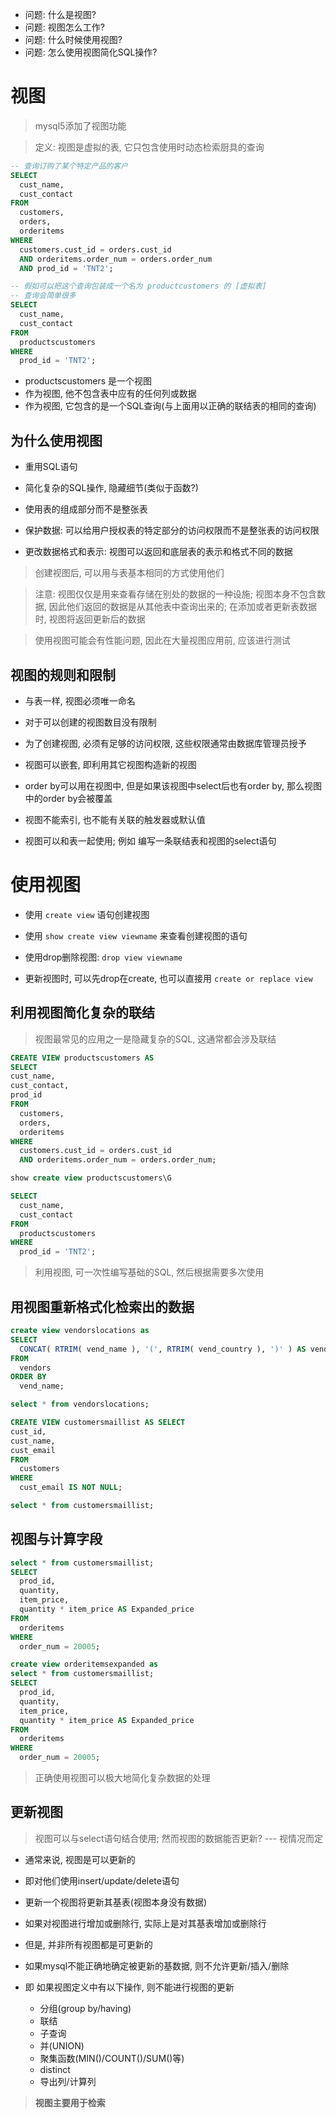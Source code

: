 + 问题: 什么是视图?
+ 问题: 视图怎么工作?
+ 问题: 什么时候使用视图?
+ 问题: 怎么使用视图简化SQL操作?

# 视图

> mysql5添加了视图功能

> 定义: 视图是虚拟的表, 它只包含使用时动态检索厨具的查询

```sql
-- 查询订购了某个特定产品的客户
SELECT
  cust_name,
  cust_contact
FROM
  customers,
  orders,
  orderitems
WHERE
  customers.cust_id = orders.cust_id
  AND orderitems.order_num = orders.order_num
  AND prod_id = 'TNT2';

-- 假如可以把这个查询包装成一个名为 productcustomers 的 [虚拟表]
-- 查询会简单很多
SELECT
  cust_name,
  cust_contact
FROM
  productscustomers
WHERE
  prod_id = 'TNT2';
```

+ productscustomers 是一个视图
+ 作为视图, 他不包含表中应有的任何列或数据
+ 作为视图, 它包含的是一个SQL查询(与上面用以正确的联结表的相同的查询)

## **为什么使用视图**

+ 重用SQL语句

+ 简化复杂的SQL操作, 隐藏细节(类似于函数?)

+ 使用表的组成部分而不是整张表

+ 保护数据: 可以给用户授权表的特定部分的访问权限而不是整张表的访问权限

+ 更改数据格式和表示: 视图可以返回和底层表的表示和格式不同的数据

> 创建视图后, 可以用与表基本相同的方式使用他们

> 注意: 视图仅仅是用来查看存储在别处的数据的一种设施; 视图本身不包含数据, 因此他们返回的数据是从其他表中查询出来的; 在添加或者更新表数据时, 视图将返回更新后的数据

> 使用视图可能会有性能问题, 因此在大量视图应用前, 应该进行测试

## 视图的规则和限制

+ 与表一样, 视图必须唯一命名

+ 对于可以创建的视图数目没有限制

+ 为了创建视图, 必须有足够的访问权限, 这些权限通常由数据库管理员授予

+ 视图可以嵌套, 即利用其它视图构造新的视图

+ order by可以用在视图中, 但是如果该视图中select后也有order by, 那么视图中的order by会被覆盖

+ 视图不能索引, 也不能有关联的触发器或默认值

+ 视图可以和表一起使用; 例如 编写一条联结表和视图的select语句

# 使用视图

+ 使用 `create view` 语句创建视图

+ 使用 `show create view viewname` 来查看创建视图的语句

+ 使用drop删除视图: `drop view viewname`

+ 更新视图时, 可以先drop在create, 也可以直接用 `create or replace view`

## 利用视图简化复杂的联结

> 视图最常见的应用之一是隐藏复杂的SQL, 这通常都会涉及联结

```sql
CREATE VIEW productscustomers AS
SELECT
cust_name,
cust_contact,
prod_id
FROM
  customers,
  orders,
  orderitems
WHERE
  customers.cust_id = orders.cust_id
  AND orderitems.order_num = orders.order_num;

show create view productscustomers\G

SELECT
  cust_name,
  cust_contact
FROM
  productscustomers
WHERE
  prod_id = 'TNT2';
```

> 利用视图, 可一次性编写基础的SQL, 然后根据需要多次使用

## 用视图重新格式化检索出的数据

```sql
create view vendorslocations as
SELECT
  CONCAT( RTRIM( vend_name ), '(', RTRIM( vend_country ), ')' ) AS vend_title
FROM
  vendors
ORDER BY
  vend_name;

select * from vendorslocations;

CREATE VIEW customersmaillist AS SELECT
cust_id,
cust_name,
cust_email
FROM
  customers
WHERE
  cust_email IS NOT NULL;

select * from customersmaillist;


```

## 视图与计算字段

```sql
select * from customersmaillist;
SELECT
  prod_id,
  quantity,
  item_price,
  quantity * item_price AS Expanded_price
FROM
  orderitems
WHERE
  order_num = 20005;

create view orderitemsexpanded as
select * from customersmaillist;
SELECT
  prod_id,
  quantity,
  item_price,
  quantity * item_price AS Expanded_price
FROM
  orderitems
WHERE
  order_num = 20005;
```

> 正确使用视图可以极大地简化复杂数据的处理

## 更新视图

> 视图可以与select语句结合使用; 然而视图的数据能否更新? --- 视情况而定

+ 通常来说, 视图是可以更新的
+ 即对他们使用insert/update/delete语句
+ 更新一个视图将更新其基表(视图本身没有数据)
+ 如果对视图进行增加或删除行, 实际上是对其基表增加或删除行

+ 但是, 并非所有视图都是可更新的
+ 如果mysql不能正确地确定被更新的基数据, 则不允许更新/插入/删除
+ 即 如果视图定义中有以下操作, 则不能进行视图的更新
    + 分组(group by/having)
    + 联结
    + 子查询
    + 并(UNION)
    + 聚集函数(MIN()/COUNT()/SUM()等)
    + distinct
    + 导出列/计算列

> **视图主要用于检索**


